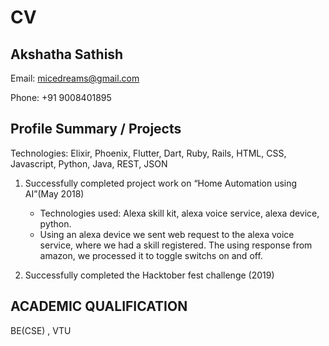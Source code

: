# CV

## Akshatha Sathish

Email: micedreams@gmail.com

Phone: +91 9008401895

## Profile Summary / Projects

Technologies: Elixir, Phoenix, Flutter, Dart, Ruby, Rails, HTML, CSS, Javascript, Python, Java, REST, JSON


1. Successfully completed project work on “Home Automation using AI”(May 2018)
    * Technologies used: Alexa skill kit, alexa voice service, alexa device, python.
    * Using an alexa device we sent web request to the alexa voice service, 
    where we had a skill registered. The using response from amazon, we processed it to toggle switchs on and off.


1. Successfully completed the Hacktober fest challenge (2019)


## ACADEMIC QUALIFICATION 
BE(CSE) , VTU 
